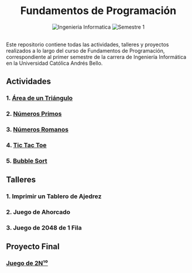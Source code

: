 <!-- Título y Header -->
<div align="center">
  <h1>Fundamentos de Programación</h1>
  <img alt="Ingenieria Informatica" src="https://img.shields.io/badge/Ingenieria%20Informatica-gray?style=for-the-badge">
  <img alt="Semestre 1" src="https://img.shields.io/badge/Semestre%201-gray?style=for-the-badge">
</div>
<br>

Este repositorio contiene todas las actividades, talleres y proyectos realizados a lo largo del curso de Fundamentos de Programación, correspondiente al primer semestre de la carrera de Ingeniería Informática en la Universidad Católica Andrés Bello.

## Actividades
### 1. [Área de un Triángulo](https://github.com/ClaraUCAB/fundamentos-programacion/tree/main/AreaDeUnTriangulo)
### 2. [Números Primos](https://github.com/ClaraUCAB/fundamentos-programacion/tree/main/NumerosPrimos)
### 3. [Números Romanos](https://github.com/ClaraUCAB/fundamentos-programacion/tree/main/NumerosRomanos)
### 4. [Tic Tac Toe](https://github.com/ClaraUCAB/fundamentos-programacion/tree/main/TicTacToe)
### 5. [Bubble Sort](https://github.com/ClaraUCAB/fundamentos-programacion/tree/main/BubbleSort)

## Talleres
### 1. Imprimir un Tablero de Ajedrez
### 2. Juego de Ahorcado
### 3. Juego de 2048 de 1 Fila

## Proyecto Final
### [Juego de 2N¹⁰](https://github.com/ClaraUCAB/fundamentos-programacion/tree/main/N210)
